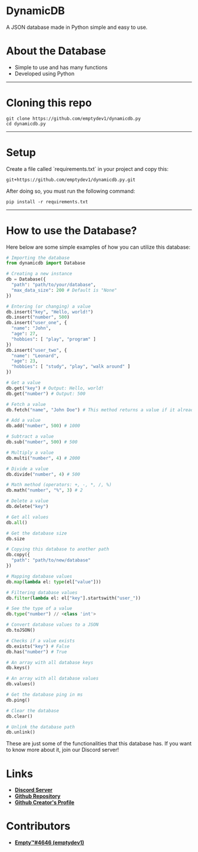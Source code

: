 # DynamicDB

<p>A JSON database made in Python simple and easy to use.</p>

# About the Database

- Simple to use and has many functions
- Developed using Python

---
# Cloning this repo
```sh-session
git clone https://github.com/emptydev1/dynamicdb.py
cd dynamicdb.py
```

---
# Setup

<p>Create a file called `requirements.txt` in your project and copy this:</p>

```txt
git+https://github.com/emptydev1/dynamicdb.py.git
```

<p>After doing so, you must run the following command:</p>

```sh-session
pip install -r requirements.txt
```

---
# How to use the Database?

<p>Here below are some simple examples of how you can utilize this database:</p>

```py
# Importing the database
from dynamicdb import Database

# Creating a new instance
db = Database({
  "path": "path/to/your/database",
  "max_data_size": 200 # Default is "None"
})

# Entering (or changing) a value
db.insert("key", "Hello, world!")
db.insert("number", 500)
db.insert("user_one", {
  "name": "John",
  "age": 27,
  "hobbies": [ "play", "program" ]
})
db.insert("user_two", {
  "name": "Leonard",
  "age": 23,
  "hobbies": [ "study", "play", "walk around" ]
})

# Get a value
db.get("key") # Output: Hello, world!
db.get("number") # Output: 500

# Fetch a value
db.fetch("name", "John Doe") # This method returns a value if it already exists, otherwise it will insert a new value in the database

# Add a value
db.add("number", 500) # 1000

# Subtract a value
db.sub("number", 500) # 500

# Multiply a value
db.multi("number", 4) # 2000

# Divide a value
db.divide("number", 4) # 500

# Math method (operators: +, -, *, /, %)
db.math("number", "%", 3) # 2

# Delete a value
db.delete("key")

# Get all values
db.all()

# Get the database size
db.size

# Copying this database to another path
db.copy({
  "path": "path/to/new/database"
})

# Mapping database values
db.map(lambda el: type(el["value"]))

# Filtering database values
db.filter(lambda el: el["key"].startswith("user_"))

# See the type of a value
db.type("number") // <class 'int'>

# Convert database values to a JSON
db.toJSON()

# Checks if a value exists
db.exists("key") # False
db.has("number") # True

# An array with all database keys
db.keys()

# An array with all database values
db.values()

# Get the database ping in ms
db.ping()

# Clear the database
db.clear()

# Unlink the database path
db.unlink()
```

<p>These are just some of the functionalities that this database has. If you want to know more about it, join our Discord server!</p>

# Links

- **[Discord Server](https://discord.com)**
- **[Github Repository](https://github.com/emptydev1/dynamicdb.py)**
- **[Github Creator's Profile](https://github.com/emptydev1)**

# Contributors

- **[Empty™#4646 (emptydev1)](https://discord.com/users/1036018691562803260)**
